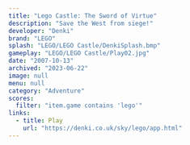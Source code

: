 ```yaml
---
title: "Lego Castle: The Sword of Virtue"
description: "Save the West from siege!"
developer: "Denki"
brand: "LEGO"
splash: "LEGO/LEGO Castle/DenkiSplash.bmp"
gameplay: "LEGO/LEGO Castle/Play02.jpg"
date: "2007-10-13"
archived: "2023-06-22"
image: null
menu: null
category: "Adventure"
scores:
  filter: "item.game contains 'lego'"
links:
  - title: Play
    url: "https://denki.co.uk/sky/lego/app.html"
---
```

